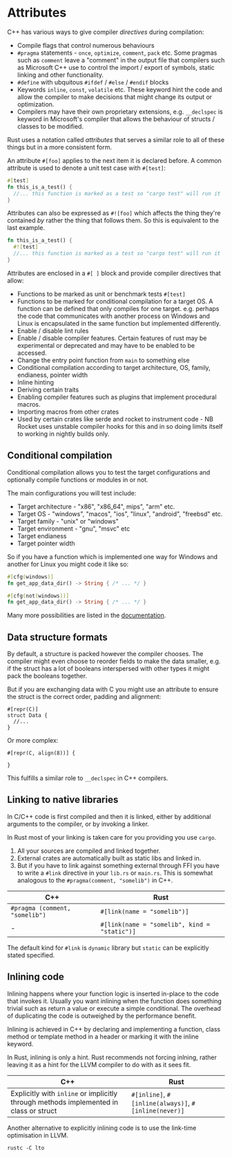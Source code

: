 # Attributes

C++ has various ways to give compiler *directives* during compilation:

* Compile flags that control numerous behaviours
* `#pragma` statements - `once`, `optimize`, `comment`, `pack` etc. Some pragmas such as `comment` leave a "comment" in the output file that compilers such as Microsoft C++ use to control the import / export of symbols, static linking and other functionality.
* `#define` with ubquitous `#ifdef` / `#else` / `#endif` blocks
* Keywords `inline`, `const`, `volatile` etc. These keyword hint the code and allow the compiler to make decisions that might change its output or optimization. 
* Compilers may have their own proprietary extensions, e.g. `__declspec` is keyword in Microsoft's compiler that allows the behaviour of structs / classes to be modified.

Rust uses a notation called *attributes* that serves a similar role to all of these things but in a more consistent form.

An attribute `#[foo]` applies to the next item it is declared before. A common attribute is used to denote a unit test case with `#[test]`:

```rust
#[test]
fn this_is_a_test() {
  //... this function is marked as a test so "cargo test" will run it
}
```

Attributes can also be expressed as `#![foo]` which affects the thing they're contained *by* rather the thing that follows them. So this is equivalent to the last example.

```rust
fn this_is_a_test() {
  #![test]
  //... this function is marked as a test so "cargo test" will run it
}
```

Attributes are enclosed in a `#[ ]` block and provide compiler directives that allow:

* Functions to be marked as unit or benchmark tests `#[test]`
* Functions to be marked for conditional compilation for a target OS. A function can be defined that only compiles for one target. e.g. perhaps the code that communicates with another process on Windows and Linux is encapsulated in the same function but implemented differently.
* Enable / disable lint rules
* Enable / disable compiler features. Certain features of rust may be experimental or deprecated and may have to be enabled to be accessed.
* Change the entry point function from `main` to something else
* Conditional compilation according to target architecture, OS, family, endianess, pointer width
* Inline hinting
* Deriving certain traits
* Enabling compiler features such as plugins that implement procedural macros.
* Importing macros from other crates
* Used by certain crates like serde and rocket to instrument code - NB Rocket uses unstable compiler hooks for this and in so doing limits itself to working in nightly builds only. 

## Conditional compilation

Conditional compilation allows you to test the target configurations and optionally compile functions or modules in or not. 

The main configurations you will test include:

* Target architecture - "x86", "x86_64", mips", "arm" etc.
* Target OS - "windows", "macos", "ios", "linux", "android", "freebsd" etc.
* Target family - "unix" or "windows"
* Target environment - "gnu", "msvc" etc
* Target endianess
* Target pointer width

So if you have a function which is implemented one way for Windows and another for Linux you might code it like so:

```rust
#[cfg(windows)]
fn get_app_data_dir() -> String { /* ... */ }

#[cfg(not(windows))]
fn get_app_data_dir() -> String { /* ... */ }
```

Many more possibilities are listed in the [documentation](https://doc.rust-lang.org/reference/attributes.html#crate-only-attributes).

## Data structure formats

By default, a structure is packed however the compiler chooses. The compiler might even choose to reorder fields to make the data smaller, e.g. if the struct has a lot of booleans interspersed with other types it might pack the booleans together. 

But if you are exchanging data with C you might use an attribute to ensure the struct is the correct order, padding and alignment:

```
#[repr(C)]
struct Data {
  //... 
}
```

Or more complex:

```
#[repr(C, align(8))] {

}
```

This fulfills a similar role to `__declspec` in C++ compilers.

## Linking to native libraries

In C/C++ code is first compiled and then it is linked, either by additional arguments to the compiler, or by invoking a linker.

In Rust most of your linking is taken care for you providing you use `cargo`. 

1. All your sources are compiled and linked together. 
2. External crates are automatically built as static libs and linked in. 
3. But if you have to link against something external through FFI you have to write a `#link` directive in your `lib.rs` or `main.rs`. This is somewhat analogous to the `#pragma(comment, "somelib")` in C++.

| C++ | Rust |
--- | ---- |
| `#pragma (comment, "somelib")` | `#[link(name = "somelib")]` |
|- | `#[link(name = "somelib", kind = "static")]` |

The default kind for `#link` is `dynamic` library but `static` can be explicitly stated specified.

## Inlining code

Inlining happens where your function logic is inserted in-place to the code that invokes it. Usually you want inlining when the function does something trivial such as return a value or execute a simple conditional. The overhead of duplicating the code is outweighed by the performance benefit.

Inlining is achieved in C++ by declaring and implementing a function, class method or template method in a header or marking it with the inline keyword.

In Rust, inlining is only a hint. Rust recommends not forcing inlning, rather leaving it as a hint for the LLVM compiler to do with as it sees fit.

| C++ | Rust |
| --- | ---- |
| Explicitly with `inline` or implicitly through methods implemented in class or  struct | `#[inline]`, `#[inline(always)]`, `#[inline(never)]` |

Another alternative to explicitly inlining code is to use the link-time optimisation in LLVM.

```
rustc -C lto
```
